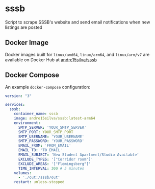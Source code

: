 # sssb
Script to scrape SSSB's website and send email notifications when new listings are posted

## Docker Image

Docker images built for `linux/amd64`, `linux/arm64`, and `linux/arm/v7` are available on Docker Hub at [andre15silva/sssb](https://hub.docker.com/repository/docker/andre15silva/sssb)

## Docker Compose

An example `docker-compose` configuration:

```yml
version: "3"

services:
  sssb:
    container_name: sssb
    image: andre15silva/sssb:latest-arm64
    environment:
      SMTP_SERVER: 'YOUR_SMTP_SERVER'
      SMTP_PORT: YOUR_SMTP_PORT
      SMTP_USERNAME: 'YOUR_USERNAME'
      SMTP_PASSWORD: 'YOUR_PASSWORD'
      EMAIL_FROM: 'FROM_EMAIL'
      EMAIL_TO: 'TO_EMAIL'
      EMAIL_SUBJECT: 'New Student Apartment/Studio Available'
      EXCLUDE_TYPES: '["Corridor room"]'
      EXCLUDE_AREAS: '["Flemingsberg"]'
      TIME_INTERVAL: 300 # 5 minutes
    volumes:
      - './out:/sssb/out'
    restart: unless-stopped
